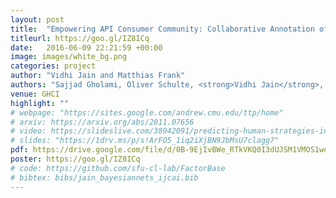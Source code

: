 ```yaml
---
layout: post
title:  "Empowering API Consumer Community: Collaborative Annotation of Web API Documentation for Semantically Structured Format"
titleurl: https://goo.gl/IZ8ICq
date:   2016-06-09 22:21:59 +00:00
image: images/white_bg.png
categories: project
author: "Vidhi Jain and Matthias Frank"
authors: "Sajjad Gholami, Oliver Schulte, <strong>Vidhi Jain</strong>, Qiang Zhao."
venue: GHCI
highlight: ""
# webpage: "https://sites.google.com/andrew.cmu.edu/ttp/home"
# arxiv: https://arxiv.org/abs/2011.07656
# video: https://slideslive.com/38942091/predicting-human-strategies-in-simulated-search-and-rescue
# slides: "https://1drv.ms/p/s!ArFO5_1iq2iXjBN9JbMsU7clagg7"
pdf: https://drive.google.com/file/d/0B-9EjIvBWe_RTkVKQ0I3dUJSM1VMOS1wengyMjVDV0xtVkxN/view
poster: https://goo.gl/IZ8ICq
# code: https://github.com/sfu-cl-lab/FactorBase
# bibtex: bibs/jain_bayesiannets_ijcai.bib
---
```

